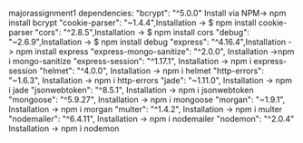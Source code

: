 majorassignment1
dependencies: "bcrypt": "^5.0.0" Install via NPM-> npm install bcrypt "cookie-parser": "~1.4.4",Installation -> $ npm install cookie-parser "cors": "^2.8.5",Installation -> $ npm install cors "debug": "~2.6.9",Installation -> $ npm install debug "express": "^4.16.4",Installation -> npm install express "express-mongo-sanitize": "^2.0.0", Installation ->npm i mongo-sanitize
"express-session": "^1.17.1", Installation -> npm i express-session "helmet": "^4.0.0", Installation -> npm i helmet "http-errors": "~1.6.3", Installation -> npm i http-errors "jade": "~1.11.0", Installation -> npm i jade "jsonwebtoken": "^8.5.1", Installation -> npm i jsonwebtoken "mongoose": "^5.9.27", Installation -> npm i mongoose "morgan": "~1.9.1", Installation -> npm i morgan "multer": "^1.4.2", Installation -> npm i multer "nodemailer": "^6.4.11", Installation -> npm i nodemailer "nodemon": "^2.0.4" Installation -> npm i nodemon
